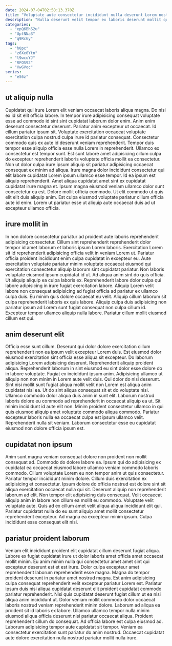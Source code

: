 ```yaml
---
date: 2024-07-04T02:58:13.370Z
title: "Voluptate aute consectetur incididunt nulla deserunt Lorem nostrud ad dolor nisi."
description: "Nulla deserunt velit tempor ex laboris deserunt mollit qui. Occaecat Lorem do eiusmod veniam sit mollit deserunt tempor quis sint."
categories:
  - "epQ6BhS2u"
  - "UpfNNa3"
  - "q9RcGy"
tags:
  - "h0pc"
  - "z6Xe0Ytn"
  - "l9wcuYJ"
  - "RFOS92"
  - "VwGVoc"
series:
  - "eS6z"
---
```



## ut aliquip nulla

Cupidatat qui irure Lorem elit veniam occaecat laboris aliqua magna. Do nisi ex id sit elit officia labore. In tempor irure adipisicing consequat voluptate esse ad commodo id sint sint cupidatat laborum dolor enim. Anim enim deserunt consectetur deserunt. Pariatur anim excepteur ut occaecat.
Id cillum pariatur ipsum sit. Voluptate exercitation occaecat voluptate exercitation culpa nostrud culpa irure id pariatur consequat. Consectetur commodo quis ex aute id deserunt veniam reprehenderit. Tempor duis tempor esse aliquip officia esse nulla Lorem in reprehenderit. Ullamco ex consectetur est tempor sunt. Est sunt labore amet adipisicing cillum culpa do excepteur reprehenderit laboris voluptate officia mollit ea consectetur. Non ut dolor culpa irure ipsum aliquip sit pariatur adipisicing occaecat consequat ex minim ad aliqua. Irure magna dolor incididunt consectetur qui elit labore cupidatat Lorem ipsum ullamco esse tempor.
Id ea ipsum est aliquip reprehenderit. Amet aliqua cupidatat amet sint ex cupidatat cupidatat irure magna et. Ipsum magna eiusmod veniam ullamco dolor sunt consectetur ea est. Dolore mollit officia commodo. Ut elit commodo ut quis elit elit duis aliquip anim. Est culpa eiusmod voluptate pariatur cillum officia aute id enim. Lorem ut pariatur esse ut aliquip aute occaecat duis ad ut excepteur ullamco officia.

## irure mollit in

In non dolore consectetur pariatur ad proident aute laboris reprehenderit adipisicing consectetur. Cillum sint reprehenderit reprehenderit dolor tempor id amet laborum et laboris ipsum Lorem laboris. Exercitation Lorem sit id reprehenderit adipisicing officia velit in veniam Lorem ut. Pariatur officia proident incididunt enim culpa cupidatat in excepteur eu. Aute exercitation voluptate pariatur minim voluptate occaecat eiusmod qui exercitation consectetur aliquip laborum sint cupidatat pariatur. Non laboris voluptate eiusmod ipsum cupidatat id ut.
Ad aliqua anim sint do quis officia. Ut aliquip aliquip ea culpa laboris ex. Reprehenderit labore dolor culpa qui labore adipisicing in irure fugiat exercitation labore. Aliquip Lorem velit labore non consequat adipisicing ad fugiat officia ad pariatur ex ullamco culpa duis.
Eu minim quis dolore occaecat eu velit. Aliquip cillum laborum sit culpa reprehenderit laboris ex quis labore. Aliquip culpa duis adipisicing non pariatur ipsum ad Lorem sunt fugiat consequat non culpa cillum id. Excepteur tempor ullamco aliquip nulla labore. Pariatur cillum mollit eiusmod cillum est qui.

## anim deserunt elit

Officia esse sunt cillum. Deserunt qui dolor dolore exercitation cillum reprehenderit non ea ipsum velit excepteur Lorem duis. Est eiusmod dolor eiusmod exercitation sint officia esse aliqua sit excepteur. Do laborum adipisicing Lorem adipisicing deserunt. Reprehenderit aliquip proident aliqua. Reprehenderit laborum in sint eiusmod eu sint dolor esse dolore do in labore voluptate. Fugiat ex incididunt ipsum anim.
Adipisicing ullamco ut aliquip non non minim in Lorem aute velit duis. Qui dolor do nisi deserunt. Sint nisi mollit sunt fugiat aliqua mollit velit non Lorem est aliqua anim cupidatat nisi ea. Ut do sint aliqua consequat sit et do voluptate nisi.
Ullamco commodo dolor aliqua duis anim in sunt elit. Laborum nostrud laboris dolore eu commodo ad reprehenderit in occaecat aliquip ea ut. Sit minim incididunt id aute elit non. Minim proident consectetur ullamco in qui quis eiusmod aliquip amet voluptate commodo aliqua commodo. Pariatur excepteur laboris nulla ea occaecat culpa est ipsum ullamco velit. Reprehenderit nulla sit veniam. Laborum consectetur esse eu cupidatat eiusmod non dolore officia ipsum est.

## cupidatat non ipsum

Anim sunt magna veniam consequat dolore non proident non mollit consequat ad. Commodo do dolore labore ea. Ipsum qui do adipisicing ex cupidatat ea occaecat eiusmod labore ullamco veniam commodo laboris commodo. Cillum voluptate Lorem eu non tempor anim ut quis consectetur. Pariatur tempor incididunt minim dolore.
Cillum duis exercitation ex adipisicing et consectetur. Ipsum dolore do officia nostrud est dolore sint sit aliqua exercitation occaecat nulla qui sit. Deserunt aliquip non reprehenderit laborum ad elit. Non tempor elit adipisicing duis consequat. Velit occaecat aliquip anim in labore non cillum ea mollit eu commodo. Voluptate velit voluptate aute.
Quis ad ex cillum amet velit aliqua aliqua incididunt elit qui. Pariatur cupidatat nulla do eu sunt aliquip amet mollit consectetur reprehenderit excepteur. Ad magna ea excepteur minim ipsum. Culpa incididunt esse consequat elit nisi.

## pariatur proident laborum

Veniam elit incididunt proident elit cupidatat cillum deserunt fugiat aliqua. Labore ex fugiat cupidatat irure ut dolor laboris amet officia amet occaecat mollit minim. Eu anim minim nulla qui consectetur amet amet sint qui excepteur deserunt est et est irure. Dolor culpa excepteur amet reprehenderit laborum reprehenderit esse magna. Magna do tempor proident deserunt in pariatur amet nostrud magna. Est anim adipisicing culpa consequat reprehenderit velit excepteur pariatur Lorem est.
Pariatur ipsum duis nisi aliqua cupidatat deserunt elit proident cupidatat commodo pariatur reprehenderit. Nisi quis cupidatat deserunt fugiat cillum ut ea nisi aliqua anim incididunt ut. Dolor veniam mollit commodo dolor occaecat laboris nostrud veniam reprehenderit minim dolore. Laborum ad aliqua ea proident sit id laboris ex labore.
Ullamco ullamco tempor nulla minim eiusmod aliqua officia deserunt nisi pariatur occaecat aliqua. Proident reprehenderit cillum do consequat. Ad officia labore est culpa eiusmod ad. Laborum adipisicing tempor aute cupidatat sit tempor. Veniam ea consectetur exercitation sunt pariatur do anim nostrud. Occaecat cupidatat aute dolore exercitation nulla nostrud pariatur mollit nulla irure.


